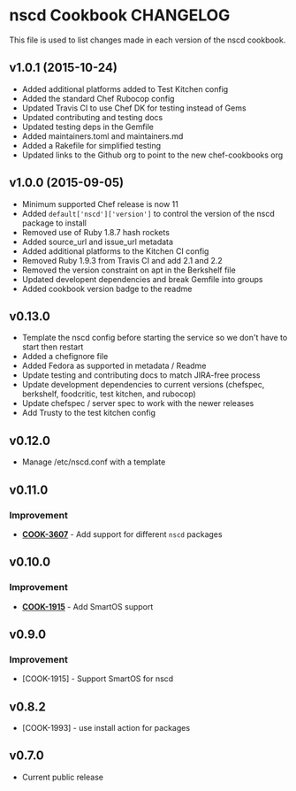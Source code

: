 nscd Cookbook CHANGELOG
=======================
This file is used to list changes made in each version of the nscd cookbook.

v1.0.1 (2015-10-24)
-------------------
* Added additional platforms added to Test Kitchen config
* Added the standard Chef Rubocop config
* Updated Travis CI to use Chef DK for testing instead of Gems
* Updated contributing and testing docs
* Updated testing deps in the Gemfile
* Added maintainers.toml and maintainers.md
* Added a Rakefile for simplified testing
* Updated links to the Github org to point to the new chef-cookbooks org

v1.0.0 (2015-09-05)
-------------------
* Minimum supported Chef release is now 11
* Added `default['nscd']['version']` to control the version of the nscd package to install
* Removed use of Ruby 1.8.7 hash rockets
* Added source_url and issue_url metadata
* Added additional platforms to the Kitchen CI config
* Removed Ruby 1.9.3 from Travis CI and add 2.1 and 2.2
* Removed the version constraint on apt in the Berkshelf file
* Updated developent dependencies and break Gemfile into groups
* Added cookbook version badge to the readme

v0.13.0
-------
* Template the nscd config before starting the service so we don't have to start then restart
* Added a chefignore file
* Added Fedora as supported in metadata / Readme
* Update testing and contributing docs to match JIRA-free process
* Update development dependencies to current versions (chefspec, berkshelf, foodcritic, test kitchen, and rubocop)
* Update chefspec / server spec to work with the newer releases
* Add Trusty to the test kitchen config

v0.12.0
-------
- Manage /etc/nscd.conf with a template

v0.11.0
-------
### Improvement
- **[COOK-3607](https://tickets.chef.io/browse/COOK-3607)** - Add support for different `nscd` packages


v0.10.0
-------
### Improvement
- **[COOK-1915](https://tickets.chef.io/browse/COOK-1915)** - Add SmartOS support

v0.9.0
------
### Improvement
- [COOK-1915] - Support SmartOS for nscd

v0.8.2
------
- [COOK-1993] - use install action for packages

v0.7.0
------
- Current public release
